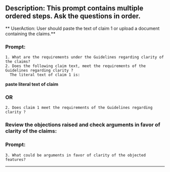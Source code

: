 ## Description: This prompt contains multiple ordered steps. Ask the questions in order.

** UserAction: User should paste the text of claim 1 or upload a document containing the claims.**

### Prompt:   
    1. What are the requirements under the Guidelines regarding clarity of the claims?
    2. Does the following claim text, meet the requirements of the Guidelines regarding clarity ? 
      The literal text of claim 1 is:

**paste literal text of claim**

### OR  
    2. Does claim 1 meet the requirements of the Guidelines regarding clarity ?

### Review the objections raised and check arguments in favor of clarity of the claims:

### Prompt:

    3. What could be arguments in favor of clarity of the objected features? 

---------------------------------------------------

